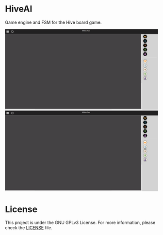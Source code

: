 # HiveAI
 Game engine and FSM for the Hive board game.

![alt text](README_images/main_screen.png)
![alt text](README_images/main_screen.png)



# License
This project is under the GNU GPLv3 License. For more information, please check the [LICENSE](./LICENSE) file.